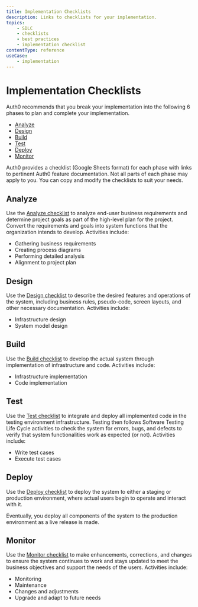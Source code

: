 ```yaml
---
title: Implementation Checklists
description: Links to checklists for your implementation. 
topics:
    - SDLC
    - checklists
    - best practices
    - implementation checklist
contentType: reference
useCase:
    - implementation
---
```

# Implementation Checklists

Auth0 recommends that you break your implementation into the following 6 phases to plan and complete your implementation. 

* [Analyze](#analyze)
* [Design](#design)
* [Build](#build)
* [Test](#test)
* [Deploy](#deploy) 
* [Monitor](#monitor)

Auth0 provides a checklist (Google Sheets format) for each phase with links to pertinent Auth0 feature documentation. Not all parts of each phase may apply to you. You can copy and modify the checklists to suit your needs. 

## Analyze

Use the [Analyze checklist](https://docs.google.com/spreadsheets/d/1hTtRvvO6Szlvcr4XnsgzzmJj7FmmucAZAmFF275hB20/edit?usp=sharing) to analyze end-user business requirements and determine project goals as part of the high-level plan for the project. Convert the requirements and goals into system functions that the organization intends to develop. Activities include:

* Gathering business requirements
* Creating process diagrams
* Performing detailed analysis
* Alignment to project plan

## Design

Use the [Design checklist](https://docs.google.com/spreadsheets/d/1L0PLqcghVvCSdW_OmLoKlU0uDJtb5mw6uIufMrKW7ro/edit?usp=sharing) to describe the desired features and operations of the system, including  business rules, pseudo-code, screen layouts, and other necessary documentation. Activities include:

* Infrastructure design
* System model design

## Build

Use the [Build checklist]() to develop the actual system through implementation of infrastructure and code. Activities include:

* Infrastructure implementation
* Code implementation

## Test

Use the [Test checklist]() to integrate and deploy all implemented code in the testing environment infrastructure. Testing then follows Software Testing Life Cycle activities to check the system for errors, bugs, and defects to verify that system functionalities work as expected (or not). Activities include:

* Write test cases
* Execute test cases

## Deploy

Use the [Deploy checklist]() to deploy the system to either a staging or production environment, where actual users begin to operate and interact with it. 

Eventually, you deploy all components of the system to the production environment as a live release is made.

## Monitor

Use the [Monitor checklist]() to make enhancements, corrections, and changes to ensure the system continues to work and stays updated to meet the business objectives and support the needs of the users. Activities include: 

* Monitoring
* Maintenance
* Changes and adjustments
* Upgrade and adapt to future needs 
